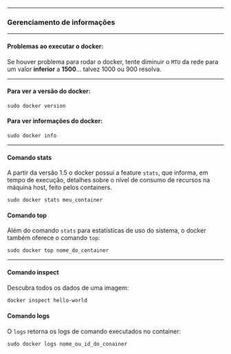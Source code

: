 ----------------------------------------------------------------------------
### Gerenciamento de informações
----------------------------------------------------------------------------


#### Problemas ao executar o docker:  

Se houver problema para rodar o docker, tente diminuir o `MTU` da rede para um valor __inferior__ a **1500**... talvez 1000 ou 900 resolva.  

---------------------------------------------------

#### Para ver a versão do docker:  

`sudo docker version`

#### Para ver informações do docker:  

`sudo docker info`

---------------------------------------------------

#### Comando stats

A partir da versão 1.5 o docker possui a feature `stats`, que informa, em tempo de execução, detalhes sobre o nível de consumo de recursos na máquina host, feito pelos containers.  

`sudo docker stats meu_container`

#### Comando top

Além do comando `stats` para estatísticas de uso do sistema, o docker também oferece o comando `top`:  

`sudo docker top nome_do_container`

---------------------------------------------------

#### Comando inspect

Descubra todos os dados de uma imagem:  

```sh
docker inspect hello-world
```
#### Comando logs

O `logs` retorna os logs de comando executados no container:  

`sudo docker logs nome_ou_id_do_conainer`


